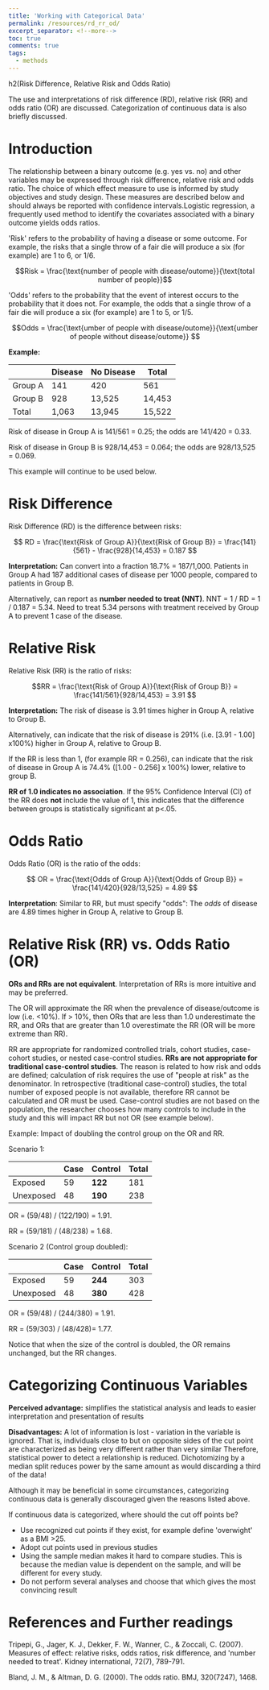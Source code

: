 ```yaml
---
title: 'Working with Categorical Data'
permalink: /resources/rd_rr_od/
excerpt_separator: <!--more-->
toc: true
comments: true
tags:
  - methods
---
```

h2(Risk Difference, Relative Risk and Odds Ratio)

The use and interpretations of risk difference (RD), relative risk (RR) and odds ratio (OR) are discussed. Categorization of continuous data is also briefly discussed. <!--more-->


# Introduction
The relationship between a binary outcome (e.g. yes vs. no) and other variables may be expressed through risk difference, relative risk and odds ratio. The choice of which effect measure to use is informed by study objectives and study design. These measures are described below and should always be reported with confidence intervals.Logistic regression, a frequently used method to identify the covariates associated with a binary outcome yields odds ratios.


'Risk' refers to the probability of having a disease or some outcome. For example, the risks that a single throw of a fair die will produce a six (for example) are 1 to 6, or 1/6.

$$Risk = \frac{\text{number of people with disease/outome}}{\text{total number of people}}$$



'Odds' refers to the probability that the event of interest occurs to the probability that it does not. For example, the odds that a single throw of a fair die will produce a six (for example) are 1 to 5, or 1/5.

$$Odds = \frac{\text{umber of people with disease/outome}}{\text{umber of people without disease/outome}} $$



**Example:**

|         | Disease | No Disease | Total  |
|---------|---------|------------|--------|
| Group A | 141     | 420        | 561    |
| Group B | 928     | 13,525     | 14,453 |
| Total   | 1,063   | 13,945     | 15,522 |


Risk of disease in Group A is 141/561 = 0.25; the odds are 141/420 = 0.33.

Risk of disease in Group B is 928/14,453 = 0.064; the odds are 928/13,525 = 0.069.

This example will continue to be used below. 



# Risk Difference
Risk Difference (RD) is the difference between risks:

$$ RD = \frac{\text{Risk of Group A}}{\text{Risk of Group B}} = \frac{141}{561} -  \frac{928}{14,453} = 0.187 $$


**Interpretation:** Can convert into a fraction 18.7% = 187/1,000. Patients in Group A had 187 additional cases of disease per 1000 people, compared to patients in Group B. 

Alternatively, can report as **number needed to treat (NNT)**. NNT = 1 / RD = 1 / 0.187 = 5.34.
Need to treat 5.34 persons with treatment received by Group A to prevent 1 case of the disease. 


# Relative Risk
Relative Risk (RR) is the ratio of risks: 

$$RR = \frac{\text{Risk of Group A}}{\text{Risk of Group B}} = \frac{141/561}{928/14,453} = 3.91 $$

**Interpretation:** The risk of disease is 3.91 times higher in Group A, relative to Group B. 

Alternatively, can indicate that the risk of disease is 291% (i.e. [3.91 - 1.00] x100%) higher in Group A, relative to Group B.

If the RR is less than 1, (for example RR = 0.256), can indicate that the risk of disease in Group A is 74.4% ([1.00 - 0.256] x 100%) lower, relative to group B.

**RR of 1.0 indicates no association**. If the 95% Confidence Interval (CI) of the RR does **not** include the value of 1, this indicates that the difference between groups is statistically significant at p<.05. 



# Odds Ratio
Odds Ratio (OR) is the ratio of the odds: 

$$ OR = \frac{\text{Odds of Group A}}{\text{Odds of Group B}} = \frac{141/420}{928/13,525} = 4.89 $$

**Interpretation**: Similar to RR, but must specify "odds": The *odds* of disease are 4.89 times higher in Group A, relative to Group B. 



# Relative Risk (RR) vs. Odds Ratio (OR)

**ORs and RRs are not equivalent**. Interpretation of RRs is more intuitive and may be preferred.

The OR will approximate the RR when the prevalence of disease/outcome is low (i.e. <10%). If > 10%, then ORs that are less than 1.0 underestimate the RR, and ORs that are greater than 1.0 overestimate the RR (OR will be more extreme than RR).

RR are appropriate for randomized controlled trials, cohort studies, case-cohort studies, or nested case-control studies. **RRs are not appropriate for traditional case-control studies**. The reason is related to how risk and odds are defined; calculation of risk requires the use of "people at risk" as the denominator. In retrospective (traditional case-control) studies, the total number of exposed people is not available, therefore RR cannot be calculated and OR must be used. Case-control studies are not based on the population, the researcher chooses how many controls to include in the study and this will impact RR but not OR (see example below). 


Example: Impact of doubling the control group on the OR and RR.

Scenario 1: 

|            | Case    | Control | Total |
|------------|---------|---------|-------|
| Exposed    | 59      | **122** | 181   |
| Unexposed  | 48      | **190** | 238   |

OR = (59/48) / (122/190) = 1.91.

RR = (59/181) / (48/238) = 1.68.



Scenario 2 (Control group doubled): 

|            | Case    | Control | Total |
|------------|---------|---------|-------|
| Exposed    | 59      | **244** | 303   |
| Unexposed  | 48      | **380** | 428   |

OR = (59/48) / (244/380) = 1.91.

RR = (59/303) / (48/428)= 1.77.



Notice that when the size of the control is doubled, the OR remains unchanged, but the RR changes. 



# Categorizing Continuous Variables
**Perceived advantage:** simplifies the statistical analysis and leads to easier interpretation and presentation of results

**Disadvantages:** A lot of information is lost - variation in the variable is ignored. That is, individuals close to but on opposite sides of the cut point are characterized as being very different rather than very similar Therefore, statistical power to detect a relationship is reduced. Dichotomizing by a median split reduces power by the same amount as would discarding a third of the data!

Although it may be beneficial in some circumstances, categorizing continuous data is generally discouraged given the reasons listed above.

If continuous data is categorized, where should the cut off points be? 
-  Use recognized cut points if they exist, for example define 'overwight' as a BMI >25. 
- Adopt cut points used in previous studies
-  Using the sample median makes it hard to compare studies. This is because the median value is dependent on the sample, and will be different for every study.
- Do not perform several analyses and choose that which gives the most convincing result






# References and Further readings

Tripepi, G., Jager, K. J., Dekker, F. W., Wanner, C., & Zoccali, C. (2007). Measures of effect: relative risks, odds ratios, risk difference, and 'number needed to treat'. Kidney international, 72(7), 789-791.

Bland, J. M., & Altman, D. G. (2000). The odds ratio. BMJ, 320(7247), 1468.







